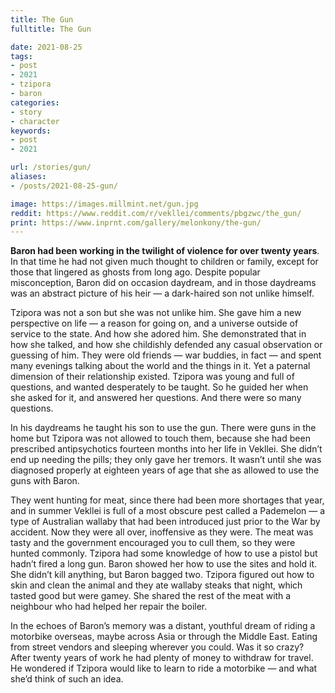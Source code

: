 ```yaml
---
title: The Gun
fulltitle: The Gun

date: 2021-08-25
tags:
- post
- 2021
- tzipora
- baron
categories:
- story
- character
keywords:
- post
- 2021

url: /stories/gun/
aliases:
- /posts/2021-08-25-gun/

image: https://images.millmint.net/gun.jpg
reddit: https://www.reddit.com/r/vekllei/comments/pbgzwc/the_gun/
print: https://www.inprnt.com/gallery/melonkony/the-gun/
---
```


**Baron had been working in the twilight of violence for over twenty years**. In that time he had not given much thought to children or family, except for those that lingered as ghosts from long ago. Despite popular misconception, Baron did on occasion daydream, and in those daydreams was an abstract picture of his heir — a dark-haired son not unlike himself.

Tzipora was not a son but she was not unlike him. She gave him a new perspective on life — a reason for going on, and a universe outside of service to the state. And how she adored him. She demonstrated that in how she talked, and how she childishly defended any casual observation or guessing of him. They were old friends — war buddies, in fact — and spent many evenings talking about the world and the things in it. Yet a paternal dimension of their relationship existed. Tzipora was young and full of questions, and wanted desperately to be taught. So he guided her when she asked for it, and answered her questions. And there were so many questions.

In his daydreams he taught his son to use the gun. There were guns in the home but Tzipora was not allowed to touch them, because she had been prescribed antipsychotics fourteen months into her life in Vekllei. She didn’t end up needing the pills; they only gave her tremors. It wasn’t until she was diagnosed properly at eighteen years of age that she as allowed to use the guns with Baron.

They went hunting for meat, since there had been more shortages that year, and in summer Vekllei is full of a most obscure pest called a Pademelon — a type of Australian wallaby that had been introduced just prior to the War by accident. Now they were all over, inoffensive as they were. The meat was tasty and the government encouraged you to cull them, so they were hunted commonly. Tzipora had some knowledge of how to use a pistol but hadn’t fired a long gun. Baron showed her how to use the sites and hold it. She didn’t kill anything, but Baron bagged two. Tzipora figured out how to skin and clean the animal and they ate wallaby steaks that night, which tasted good but were gamey. She shared the rest of the meat with a neighbour who had helped her repair the boiler.

In the echoes of Baron’s memory was a distant, youthful dream of riding a motorbike overseas, maybe across Asia or through the Middle East. Eating from street vendors and sleeping wherever you could. Was it so crazy? After twenty years of work he had plenty of money to withdraw for travel. He wondered if Tzipora would like to learn to ride a motorbike — and what she’d think of such an idea.
